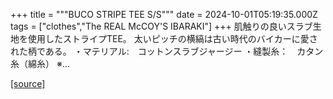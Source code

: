+++
title = """BUCO STRIPE TEE S/S"""
date = 2024-10-01T05:19:35.000Z
tags = ["clothes","The REAL McCOY'S IBARAKI"]
+++
肌触りの良いスラブ生地を使用したストライプTEE。 太いピッチの横縞は古い時代のバイカーに愛された柄である。 ・マテリアル:　コットンスラブジャージー ・縫製糸：　カタン糸（綿糸） ※...

[[source]](https://the-realmccoys.ocnk.net/product/1113)
